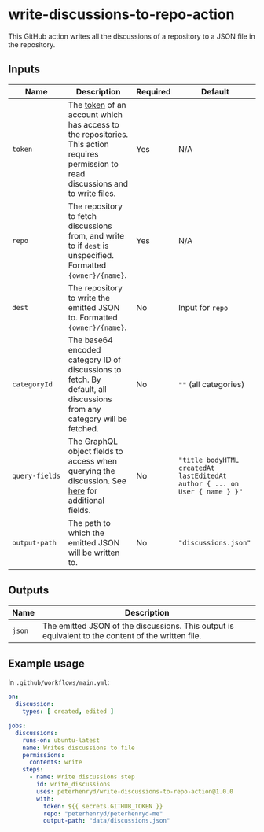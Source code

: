 # write-discussions-to-repo-action

This GitHub action writes all the discussions of a repository to a JSON file in the repository.

## Inputs

| Name                                                  | Description                                                                                                                                                                 | Required | Default                                                                   |
|-------------------------------------------------------|-----------------------------------------------------------------------------------------------------------------------------------------------------------------------------|----------|---------------------------------------------------------------------------|
| <div style="width: max-content;">`token`</div>        | The [token](https://github.com/settings/tokens) of an account which has access to the repositories. This action requires permission to read discussions and to write files. | Yes      | N/A                                                                       |
| <div style="width: max-content;">`repo`</div>         | The repository to fetch discussions from, and write to if `dest` is unspecified. Formatted `{owner}/{name}`.                                                                | Yes      | N/A                                                                       |
| <div style="width: max-content;">`dest`</div>         | The repository to write the emitted JSON to. Formatted `{owner}/{name}`.                                                                                                    | No       | Input for `repo`                                                          |
| <div style="width: max-content;">`categoryId`</div>   | The base64 encoded category ID of discussions to fetch. By default, all discussions from any category will be fetched.                                                      | No       | `""` (all categories)                                                     |
| <div style="width: max-content;">`query-fields`</div> | The GraphQL object fields to access when querying the discussion. See [here](https://docs.github.com/en/graphql/reference/objects#discussion) for additional fields.        | No       | `"title bodyHTML createdAt lastEditedAt author { ... on User { name } }"` |
| <div style="width: max-content;">`output-path`</div>  | The path to which the emitted JSON will be written to.                                                                                                                      | No       | `"discussions.json"`                                                      |

## Outputs

| Name   | Description                                                                                        |
|--------|----------------------------------------------------------------------------------------------------|
| `json` | The emitted JSON of the discussions. This output is equivalent to the content of the written file. |

## Example usage

In `.github/workflows/main.yml`:

```yaml
on:
  discussion:
    types: [ created, edited ]

jobs:
  discussions:
    runs-on: ubuntu-latest
    name: Writes discussions to file
    permissions:
      contents: write
    steps:
      - name: Write discussions step
        id: write_discussions
        uses: peterhenryd/write-discussions-to-repo-action@1.0.0
        with:
          token: ${{ secrets.GITHUB_TOKEN }}
          repo: "peterhenryd/peterhenryd-me"
          output-path: "data/discussions.json"
```
